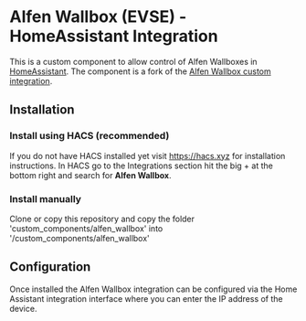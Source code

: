 # Alfen Wallbox (EVSE) - HomeAssistant Integration

This is a custom component to allow control of Alfen Wallboxes in [HomeAssistant](https://home-assistant.io).
The component is a fork of the [Alfen Wallbox custom integration](https://github.com/egnerfl/alfen_wallbox).
## Installation

### Install using HACS (recommended)
If you do not have HACS installed yet visit https://hacs.xyz for installation instructions.
In HACS go to the Integrations section hit the big + at the bottom right and search for **Alfen Wallbox**.

### Install manually
Clone or copy this repository and copy the folder 'custom_components/alfen_wallbox' into '<homeassistant config>/custom_components/alfen_wallbox'

## Configuration

Once installed the Alfen Wallbox integration can be configured via the Home Assistant integration interface 
where you can enter the IP address of the device.
